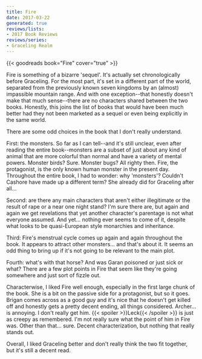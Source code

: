 ```yaml
---
title: Fire
date: 2017-03-22
generated: true
reviews/lists:
- 2017 Book Reviews
reviews/series:
- Graceling Realm
---
```

{{< goodreads book="Fire" cover="true" >}}

Fire is something of a bizarre 'sequel'. It's actually set chronologically before Graceling. For the most part, it's set in a different part of the world, separated from the previously known seven kingdoms by an (almost) impassible mountain range. And with one exception--that honestly doesn't make that much sense--there are no characters shared between the two books. Honestly, this joins the list of books that would have been much better had they not been marketed as a sequel or even being explicitly in the same world.  

There are some odd choices in the book that I don't really understand.  

<!--more-->

First: the monsters. So far as I can tell--and it's still unclear, even after reading the entire book--monsters are a subset of just about any kind of animal that are more colorful than normal and have a variety of mental powers. Monster birds? Sure. Monster bugs? All righty then. Fire, the protagonist, is the only known human monster in the present day. Throughout the entire book, I had to wonder: why 'monsters'? Couldn't Cashore have made up a different term? She already did for Graceling after all...  

Second: are there any main characters that aren't either illegitimate or the result of rape or a near one night stand? I'm sure there are, but again and again we get revelations that yet another character's parentage is not what everyone assumed. And yet... nothing ever seems to come of it, despite what looks to be quasi-European style monarchies and inheritance.  

Third: Fire's menstrual cycle comes up again and again throughout the book. It appears to attract other monsters... and that's about it. It seems an odd thing to bring up if it's not going to be relevant to the main plot.  

Fourth: what's with that horse? And was Garan poisoned or just sick or what? There are a few plot points in Fire that seem like they're going somewhere and just sort of fizzle out.  

Characterwise, I liked Fire well enough, especially in the first large chunk of the book. She is a bit on the passive side for a protagonist, but so it goes. Brigan comes across as a good guy and it's nice that he doesn't get killed off and honestly gets a pretty decent ending, all things considered. Archer... is annoying. I don't really get him.  {{< spoiler >}}Leck{{< /spoiler >}}  is just as creepy as remembered. I'm not really sure what the point of him in Fire was. Other than that... sure. Decent characterization, but nothing that really stands out.  

Overall, I liked Graceling better and don't really think the two fit together, but it's still a decent read.


